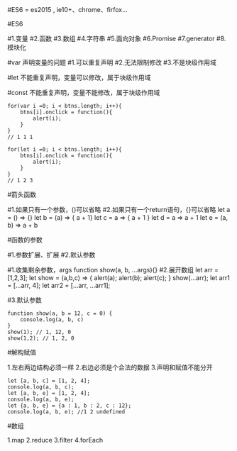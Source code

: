 #ES6 = es2015 , ie10+、chrome、firfox...

#ES6

#1.变量
#2.函数
#3.数组
#4.字符串
#5.面向对象
#6.Promise
#7.generator
#8.模块化


#var 声明变量的问题
#1.可以重复声明
#2.无法限制修改
#3.不是块级作用域

#let 不能重复声明，变量可以修改，属于块级作用域

#const 不能重复声明，变量不能修改，属于块级作用域

	for(var i =0; i < btns.length; i++){
		btns[i].onclick = function(){
			alert(i);
		}
	}
	// 1 1 1

	for(let i =0; i < btns.length; i++){
		btns[i].onclick = function(){
			alert(i);
		}
	}
	// 1 2 3


#箭头函数

#1.如果只有一个参数，()可以省略
#2.如果只有一个return语句，{}可以省略
	let a = () => {}
	let b = (a) => { a + 1}
	let c = a => { a + 1 }
	let d = a => a + 1
	let e = (a, b) => a + b

#函数的参数

#1.参数扩展、扩展
#2.默认参数

#1.收集剩余参数，args
	function show(a, b, ...args){}
#2.展开数组
	let arr = [1,2,3];
	let show = (a,b,c) => {
		alert(a);
		alert(b);
		alert(c);
	} 
	show(...arr); 
	let arr1 = [...arr, 4];
	let arr2 = [...arr, ...arr1];

#3.默认参数

	function show(a, b = 12, c = 0) {
		console.log(a, b, c)
	}
	show(1); // 1, 12, 0
	show(1,2); // 1, 2, 0
	
#解构赋值

1.左右两边结构必须一样
2.右边必须是个合法的数据
3.声明和赋值不能分开

	let [a, b, c] = [1, 2, 4];
	console.log(a, b, c);
	let [a, b, e] = [1, 2, 4];
	console.log(a, b, e);
	let {a, b, e} = {a : 1, b : 2, c : 12};
	console.log(a, b, e); //1 2 undefined


#数组

1.map
2.reduce
3.filter
4.forEach







